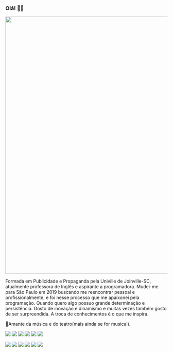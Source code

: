 ### Olá! 👋🏻

<img src="https://i.imgur.com/Njg47Kc.png" width="800px">

Formada em Publicidade e Propaganda pela Univille de Joinville-SC, atualmente professora de Inglês e aspirante a programadora. Mudei-me para São Paulo em 2019 buscando me reencontrar pessoal e profissionalmente, e foi nesse processo que me apaixonei pela programação. Quando quero algo possuo grande determinação e persistência. Gosto de inovação e dinamismo e muitas vezes também gosto de ser surpreendida. A troca de conhecimentos é o que me inspira. 

🎼Amante da música e do teatro(mais ainda se for musical).

![](https://img.shields.io/badge/Code-Java-informational?style=flat&logo=<LOGO_NAME>&logoColor=white&color=F86F6F) 
![](https://img.shields.io/badge/Code-Kotlin-informational?style=flat&logo=<LOGO_NAME>&logoColor=white&color=F86F6F)
![](https://img.shields.io/badge/Code-HTML-informational?style=flat&logo=<LOGO_NAME>&logoColor=white&color=F86F6F) 
![](https://img.shields.io/badge/Code-CSS-informational?style=flat&logo=<LOGO_NAME>&logoColor=white&color=F86F6F) 
![](https://img.shields.io/badge/Code-JavaScript-informational?style=flat&logo=<LOGO_NAME>&logoColor=white&color=F86F6F)
![](https://img.shields.io/badge/Code-TypeScript-informational?style=flat&logo=<LOGO_NAME>&logoColor=white&color=F86F6F)

![](https://img.shields.io/badge/Tools-PostgreSQL-informational?style=flat&logo=<LOGO_NAME>&logoColor=white&color=F86F6F)
![](https://img.shields.io/badge/Tools-MySQL-informational?style=flat&logo=<LOGO_NAME>&logoColor=white&color=F86F6F)
![](https://img.shields.io/badge/Tools-SpringBoot-informational?style=flat&logo=<LOGO_NAME>&logoColor=white&color=F86F6F)
![](https://img.shields.io/badge/Tools-Micronaut-informational?style=flat&logo=<LOGO_NAME>&logoColor=white&color=F86F6F)
![](https://img.shields.io/badge/Tools-Angular-informational?style=flat&logo=<LOGO_NAME>&logoColor=white&color=F86F6F)
![](https://img.shields.io/badge/Tools-Node.Js-informational?style=flat&logo=<LOGO_NAME>&logoColor=white&color=F86F6F)
